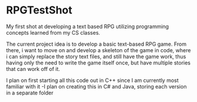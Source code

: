 # RPGTestShot
My first shot at developing a text based RPG utilizing programming concepts learned from my CS classes.


The current project idea is to develop a basic text-based RPG game. From there,
i want to move on and develop a skeleton of the game in code, where i can simply
replace the story text files, and still have the game work, thus having only the need to write the game itself once,
but have multiple stories that can work off of it.

I plan on first starting all this code out in C++ since I am currently most familiar with it
    -I plan on creating this in C# and Java, storing each version in a separate folder